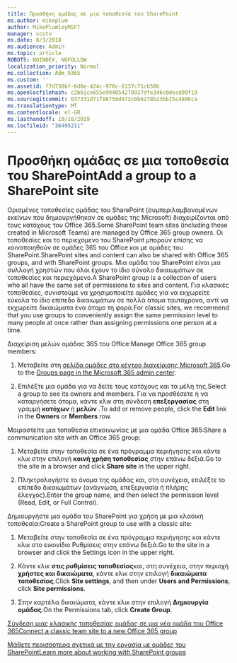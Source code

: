 ```yaml
---
title: Προσθήκη ομάδας σε μια τοποθεσία του SharePoint
ms.author: mikeplum
author: MikePlumleyMSFT
manager: scotv
ms.date: 8/3/2018
ms.audience: Admin
ms.topic: article
ROBOTS: NOINDEX, NOFOLLOW
localization_priority: Normal
ms.collection: Adm_O365
ms.custom: ''
ms.assetid: f7d730bf-0d6e-424c-970c-6137c71cb50b
ms.openlocfilehash: c2bb1ce655e994054278927dfe346c0decd09f19
ms.sourcegitcommit: 037331d71f06750d972c0b6278b23bb15c4806ca
ms.translationtype: MT
ms.contentlocale: el-GR
ms.lasthandoff: 10/18/2019
ms.locfileid: "36495211"
---
```

# <a name="add-a-group-to-a-sharepoint-site"></a><span data-ttu-id="ad6d9-102">Προσθήκη ομάδας σε μια τοποθεσία του SharePoint</span><span class="sxs-lookup"><span data-stu-id="ad6d9-102">Add a group to a SharePoint site</span></span>

<span data-ttu-id="ad6d9-103">Ορισμένες τοποθεσίες ομάδας του SharePoint (συμπεριλαμβανομένων εκείνων που δημιουργήθηκαν σε ομάδες της Microsoft) διαχειρίζονται από τους κατόχους του Office 365.</span><span class="sxs-lookup"><span data-stu-id="ad6d9-103">Some SharePoint team sites (including those created in Microsoft Teams) are managed by Office 365 group owners.</span></span> <span data-ttu-id="ad6d9-104">Οι τοποθεσίες και το περιεχόμενο του SharePoint μπορούν επίσης να κοινοποιηθούν σε ομάδες 365 του Office και με ομάδες του SharePoint.</span><span class="sxs-lookup"><span data-stu-id="ad6d9-104">SharePoint sites and content can also be shared with Office 365 groups, and with SharePoint groups.</span></span> <span data-ttu-id="ad6d9-105">Μια ομάδα του SharePoint είναι μια συλλογή χρηστών που όλοι έχουν το ίδιο σύνολο δικαιωμάτων σε τοποθεσίες και περιεχόμενο.</span><span class="sxs-lookup"><span data-stu-id="ad6d9-105">A SharePoint group is a collection of users who all have the same set of permissions to sites and content.</span></span> <span data-ttu-id="ad6d9-106">Για κλασικές τοποθεσίες, συνιστούμε να χρησιμοποιείτε ομάδες για να εκχωρείτε εύκολα το ίδιο επίπεδο δικαιωμάτων σε πολλά άτομα ταυτόχρονα, αντί να εκχωρείτε δικαιώματα ένα άτομο τη φορά.</span><span class="sxs-lookup"><span data-stu-id="ad6d9-106">For classic sites, we recommend that you use groups to conveniently assign the same permission level to many people at once rather than assigning permissions one person at a time.</span></span>
  
<span data-ttu-id="ad6d9-107">Διαχείριση μελών ομάδας 365 του Office:</span><span class="sxs-lookup"><span data-stu-id="ad6d9-107">Manage Office 365 group members:</span></span>
  
1. <span data-ttu-id="ad6d9-108">Μεταβείτε στη [σελίδα ομάδες στο κέντρο διαχείρισης Microsoft 365](https://portal.office.com/adminportal/home#/groups).</span><span class="sxs-lookup"><span data-stu-id="ad6d9-108">Go to the [Groups page in the Microsoft 365 admin center](https://portal.office.com/adminportal/home#/groups).</span></span>
    
2. <span data-ttu-id="ad6d9-109">Επιλέξτε μια ομάδα για να δείτε τους κατόχους και τα μέλη της.</span><span class="sxs-lookup"><span data-stu-id="ad6d9-109">Select a group to see its owners and members.</span></span> <span data-ttu-id="ad6d9-110">Για να προσθέσετε ή να καταργήσετε άτομα, κάντε κλικ στη σύνδεση **επεξεργασίας** στη γραμμή **κατόχων** ή **μελών** .</span><span class="sxs-lookup"><span data-stu-id="ad6d9-110">To add or remove people, click the **Edit** link in the **Owners** or **Members** row.</span></span> 
    
<span data-ttu-id="ad6d9-111">Μοιραστείτε μια τοποθεσία επικοινωνίας με μια ομάδα Office 365:</span><span class="sxs-lookup"><span data-stu-id="ad6d9-111">Share a communication site with an Office 365 group:</span></span>
  
1. <span data-ttu-id="ad6d9-112">Μεταβείτε στην τοποθεσία σε ένα πρόγραμμα περιήγησης και κάντε κλικ στην επιλογή **κοινή χρήση τοποθεσίας** στην επάνω δεξιά.</span><span class="sxs-lookup"><span data-stu-id="ad6d9-112">Go to the site in a browser and click **Share site** in the upper right.</span></span> 
    
2. <span data-ttu-id="ad6d9-113">Πληκτρολογήστε το όνομα της ομάδας και, στη συνέχεια, επιλέξτε το επίπεδο δικαιωμάτων (ανάγνωση, επεξεργασία ή πλήρης έλεγχος).</span><span class="sxs-lookup"><span data-stu-id="ad6d9-113">Enter the group name, and then select the permission level (Read, Edit, or Full Control).</span></span>
    
<span data-ttu-id="ad6d9-114">Δημιουργήστε μια ομάδα του SharePoint για χρήση με μια κλασική τοποθεσία:</span><span class="sxs-lookup"><span data-stu-id="ad6d9-114">Create a SharePoint group to use with a classic site:</span></span>
  
1. <span data-ttu-id="ad6d9-115">Μεταβείτε στην τοποθεσία σε ένα πρόγραμμα περιήγησης και κάντε κλικ στο εικονίδιο Ρυθμίσεις στην επάνω δεξιά.</span><span class="sxs-lookup"><span data-stu-id="ad6d9-115">Go to the site in a browser and click the Settings icon in the upper right.</span></span>
    
2. <span data-ttu-id="ad6d9-116">Κάντε κλικ **στις ρυθμίσεις τοποθεσίας**και, στη συνέχεια, στην περιοχή **χρήστες και δικαιώματα**, κάντε κλικ στην επιλογή **δικαιώματα τοποθεσίας**.</span><span class="sxs-lookup"><span data-stu-id="ad6d9-116">Click **Site settings**, and then under **Users and Permissions**, click **Site permissions**.</span></span>
    
3. <span data-ttu-id="ad6d9-117">Στην καρτέλα δικαιώματα, κάντε κλικ στην επιλογή **Δημιουργία ομάδας**.</span><span class="sxs-lookup"><span data-stu-id="ad6d9-117">On the Permissions tab, click **Create Group**.</span></span>
    
[<span data-ttu-id="ad6d9-118">Σύνδεση μιας κλασικής τοποθεσίας ομάδας σε μια νέα ομάδα του Office 365</span><span class="sxs-lookup"><span data-stu-id="ad6d9-118">Connect a classic team site to a new Office 365 group</span></span>](https://go.microsoft.com/fwlink/?linkid=2008654)
  
[<span data-ttu-id="ad6d9-119">Μάθετε περισσότερα σχετικά με την εργασία με ομάδες του SharePoint</span><span class="sxs-lookup"><span data-stu-id="ad6d9-119">Learn more about working with SharePoint groups</span></span>](https://go.microsoft.com/fwlink/?linkid=874658)
  

